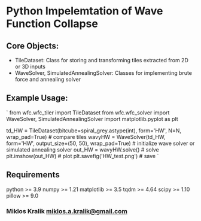 # Python Impelemtation of Wave Function Collapse

## Core Objects:
- TileDataset: Class for storing and transforming tiles extracted from 2D or 3D inputs
- WaveSolver, SimulatedAnnealingSolver: Classes for implementing brute force and annealing solver

## Example Usage:
`
from wfc.wfc_tiler import TileDataset
from wfc.wfc_solver import WaveSolver, SimulatedAnnealingSolver 
import matplotlib.pyplot as plt

td_HW = TileDataset(bitcube=spiral_grey.astype(int), form='HW',  N=N, wrap_pad=True) # compare tiles
wavyHW = WaveSolver(td_HW, form='HW', output_size=(50, 50), wrap_pad=True) # initialize wave solver or simulated annealing solver
out_HW = wavyHW.solve() # solve
plt.imshow(out_HW) # plot
plt.savefig('HW_test.png') # save
`
## Requirements
python >= 3.9
numpy >= 1.21
matplotlib >= 3.5
tqdm >= 4.64
scipy >= 1.10
pillow >= 9.0




### Miklos Kralik miklos.a.kralik@gmail.com


